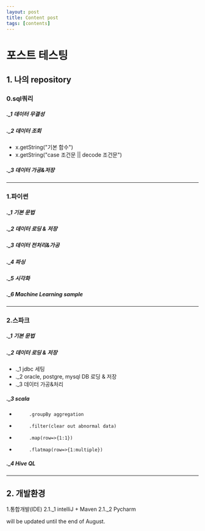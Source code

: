 ```yaml
---
layout: post
title: Content post
tags: [contents]
---
```




# 포스트 테스팅

## 1. 나의 repository
###   0.sql쿼리
#####   ._1 데이터 무결성
##### ._2 데이터 조회
*  x.getString("기본 함수")
*  x.getString("case 조건문 || decode 조건문")

##### ._3 데이터 가공&저장

- - -

###   1.파이썬
#####     ._1 기본 문법
#####     ._2 데이터 로딩 & 저장
#####     ._3 데이터 전처리&가공
#####     ._4 파싱
#####     ._5 시각화
#####     ._6 Machine Learning sample

- - -

###   2.스파크
#####     ._1 기본 문법
#####     ._2 데이터 로딩 & 저장
*  ._1 jdbc 세팅
*  ._2 oracle, postgre, mysql DB 로딩 & 저장
*  ._3 데이터 가공&처리

#####     ._3 scala
*          .groupBy aggregation
*          .filter(clear out abnormal data)
*          .map(row=>{1:1})
*          .flatmap(row=>{1:multiple})

##### ._4 Hive QL
_ _ _


## 2. 개발환경
  1.통합개발(IDE)
    2.1._1 intelliJ + Maven
    2.1._2 Pycharm

will be updated until the end of August.

